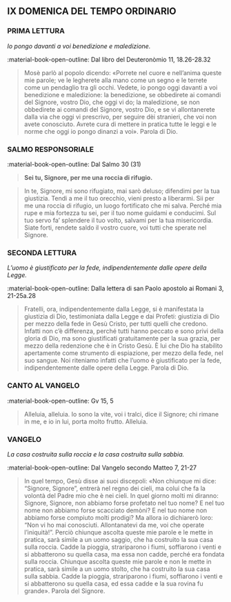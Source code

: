 ## IX DOMENICA DEL TEMPO ORDINARIO
> 
### PRIMA LETTURA
*Io pongo davanti a voi benedizione e maledizione.*

:material-book-open-outline: Dal libro del Deuteronòmio
11, 18.26-28.32

> Mosè parlò al popolo dicendo: «Porrete nel cuore e nell’anima queste mie parole; ve le legherete alla mano come un segno e le terrete come un pendaglio tra gli occhi. Vedete, io pongo oggi davanti a voi benedizione e maledizione: la benedizione, se obbedirete ai comandi del Signore, vostro Dio, che oggi vi do; la maledizione, se non obbedirete ai comandi del Signore, vostro Dio, e se vi allontanerete dalla via che oggi vi prescrivo, per seguire dèi stranieri, che voi non avete conosciuto. Avrete cura di mettere in pratica tutte le leggi e le norme che oggi io pongo dinanzi a voi». Parola di Dio.
> 
### SALMO RESPONSORIALE
:material-book-open-outline: Dal Salmo 30 (31)

>**Sei tu, Signore, per me una roccia di rifugio.**

> In te, Signore, mi sono rifugiato,
> mai sarò deluso;
> difendimi per la tua giustizia.
> Tendi a me il tuo orecchio,
> vieni presto a liberarmi.
> Sii per me una roccia di rifugio,
> un luogo fortificato che mi salva.
> Perché mia rupe e mia fortezza tu sei,
> per il tuo nome guidami e conducimi.
> Sul tuo servo fa’ splendere il tuo volto,
> salvami per la tua misericordia.
> Siate forti, rendete saldo il vostro cuore,
> voi tutti che sperate nel Signore.
> 
### SECONDA LETTURA
*L’uomo è giustificato per la fede, indipendentemente dalle opere della Legge.*

:material-book-open-outline: Dalla lettera di san Paolo apostolo ai Romani
3, 21-25a.28

> Fratelli, ora, indipendentemente dalla Legge, si è manifestata la giustizia di Dio, testimoniata dalla Legge e dai Profeti: giustizia di Dio per mezzo della fede in Gesù Cristo, per tutti quelli che credono. Infatti non c’è differenza, perché tutti hanno peccato e sono privi della gloria di Dio, ma sono giustificati gratuitamente per la sua grazia, per mezzo della redenzione che è in Cristo Gesù. È lui che Dio ha stabilito apertamente come strumento di espiazione, per mezzo della fede, nel suo sangue. Noi riteniamo infatti che l’uomo è giustificato per la fede, indipendentemente dalle opere della Legge. Parola di Dio.
> 
### CANTO AL VANGELO
:material-book-open-outline: Gv 15, 5

> Alleluia, alleluia.
> Io sono la vite, voi i tralci,
> dice il Signore;
> chi rimane in me, e io in lui,
> porta molto frutto.
> Alleluia.
> 
### VANGELO
*La casa costruita sulla roccia e la casa costruita sulla sabbia.*

:material-book-open-outline: Dal Vangelo secondo Matteo
7, 21-27

> In quel tempo, Gesù disse ai suoi discepoli: «Non chiunque mi dice: “Signore, Signore”, entrerà nel regno dei cieli, ma colui che fa la volontà del Padre mio che è nei cieli. In quel giorno molti mi diranno: Signore, Signore, non abbiamo forse profetato nel tuo nome? E nel tuo nome non abbiamo forse scacciato demòni? E nel tuo nome non abbiamo forse compiuto molti prodigi? Ma allora io dichiarerò loro: “Non vi ho mai conosciuti. Allontanatevi da me, voi che operate l’iniquità!”. Perciò chiunque ascolta queste mie parole e le mette in pratica, sarà simile a un uomo saggio, che ha costruito la sua casa sulla roccia. Cadde la pioggia, strariparono i fiumi, soffiarono i venti e si abbatterono su quella casa, ma essa non cadde, perché era fondata sulla roccia. Chiunque ascolta queste mie parole e non le mette in pratica, sarà simile a un uomo stolto, che ha costruito la sua casa sulla sabbia. Cadde la pioggia, strariparono i fiumi, soffiarono i venti e si abbatterono su quella casa, ed essa cadde e la sua rovina fu grande». Parola del Signore.